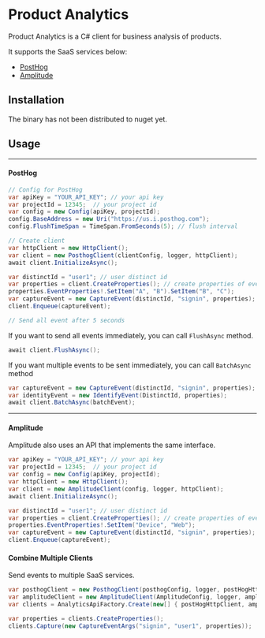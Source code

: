 # Product Analytics

Product Analytics is a C# client for business analysis of products.

It supports the SaaS services below:
- [PostHog](https://posthog.com/)
- [Amplitude](https://amplitude.com/)

## Installation

The binary has not been distributed to nuget yet.

## Usage

---

#### PostHog
```csharp
// Config for PostHog
var apiKey = "YOUR_API_KEY"; // your api key
var projectId = 12345;  // your project id
var config = new Config(apiKey, projectId);
config.BaseAddress = new Uri("https://us.i.posthog.com");
config.FlushTimeSpan = TimeSpan.FromSeconds(5); // flush interval

// Create client
var httpClient = new HttpClient();
var client = new PosthogClient(clientConfig, logger, httpClient);
await client.InitializeAsync();

var distinctId = "user1"; // user distinct id
var properties = client.CreateProperties(); // create properties of event
properties.EventProperties!.SetItem("A", "B").SetItem("B", "C");
var captureEvent = new CaptureEvent(distinctId, "signin", properties);
client.Enqueue(captureEvent);

// Send all event after 5 seconds
```

If you want to send all events immediately, you can call `FlushAsync` method.

```csharp
await client.FlushAsync();
```

If you want multiple events to be sent immediately, you can call `BatchAsync` method

```csharp
var captureEvent = new CaptureEvent(distinctId, "signin", properties);
var identityEvent = new IdentifyEvent(DistinctId, properties);
await client.BatchAsync(batchEvent);
```

---
#### Amplitude

Amplitude also uses an API that implements the same interface.

```csharp
var apiKey = "YOUR_API_KEY"; // your api key
var projectId = 12345;  // your project id
var config = new Config(apiKey, projectId);
var httpClient = new HttpClient();
var client = new AmplitudeClient(config, logger, httpClient);
await client.InitializeAsync();

var distinctId = "user1"; // user distinct id
var properties = client.CreateProperties(); // create properties of event
properties.EventProperties!.SetItem("Device", "Web");
var captureEvent = new CaptureEvent(distinctId, "signin", properties);
client.Enqueue(captureEvent);
```

#### Combine Multiple Clients

Send events to multiple SaaS services.

```csharp
var posthogClient = new PosthogClient(posthogConfig, logger, postHogHttpClient);
var amplitudeClient = new AmplitudeClient(AmplitudeConfig, logger, amplitudeHttpClient);
var clients = AnalyticsApiFactory.Create(new[] { postHogHttpClient, amplitudeHttpClient });

var properties = clients.CreateProperties();
clients.Capture(new CaptureEventArgs("signin", "user1", properties));
```